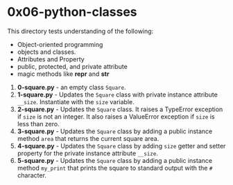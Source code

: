 # 0x06-python-classes
This directory tests understanding of the following:
- Object-oriented programming
- objects and classes.
- Attributes and Property
- public, protected, and private attribute
- magic methods like __repr__ and __str__
1. **0-square.py** - an empty class `Square`.
2. **1-square.py** - Updates the `Square` class with private instance attribute `__size`. Instantiate with the `size` variable.
3. **2-square.py** - Updates the `Square` class. It raises a TypeError exception if `size` is not an integer. It also raises a ValueError exception if `size` is less than zero.
4. **3-square.py** - Updates the `Square` class by adding a public instance method `area` that returns the current square area.
5. **4-square.py** - Updates the `Square` class by adding `size` getter and setter property for the private instance attribute `__size`.
6. **5-square.py** - Updates the `Square` class by adding a public instance method `my_print` that prints the square to standard output with the `#` character.
